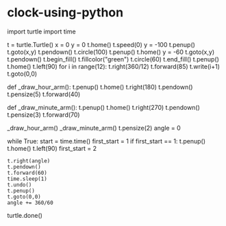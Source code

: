 # clock-using-python



import turtle
import time

t = turtle.Turtle()
x = 0
y = 0
t.home()
t.speed(0)
y = -100
t.penup()
t.goto(x,y)
t.pendown()
t.circle(100)
t.penup()
t.home()
y = -60
t.goto(x,y)
t.pendown()
t.begin_fill()
t.fillcolor("green")
t.circle(60)
t.end_fill()
t.penup()
t.home()
t.left(90)
for i in range(12):
    t.right(360/12)
    t.forward(85)
    t.write(i+1)
    t.goto(0,0)

def _draw_hour_arm():
    t.penup()
    t.home()
    t.right(180)
    t.pendown()
    t.pensize(5)
    t.forward(40)



def _draw_minute_arm():
    t.penup()
    t.home()
    t.right(270)
    t.pendown()
    t.pensize(3)
    t.forward(70)

_draw_hour_arm()
_draw_minute_arm()
t.pensize(2)
angle = 0

while True:
    start = time.time()
    first_start = 1
    if first_start == 1:
        t.penup()
        t.home()
        t.left(90)
        first_start = 2

    t.right(angle)
    t.pendown()
    t.forward(60)
    time.sleep(1)
    t.undo()
    t.penup()
    t.goto(0,0)
    angle += 360/60

turtle.done()
